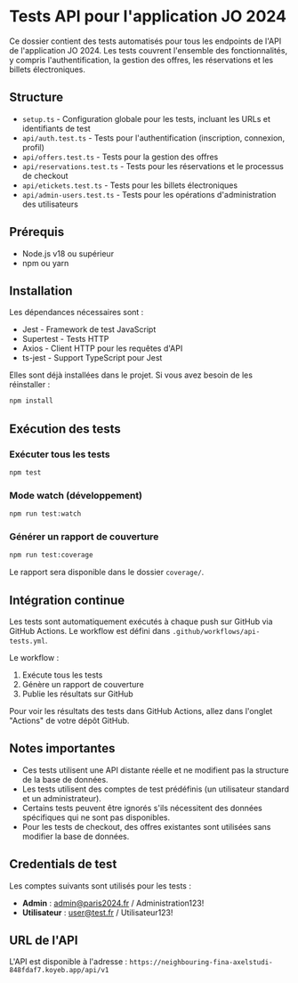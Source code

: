 # Tests API pour l'application JO 2024

Ce dossier contient des tests automatisés pour tous les endpoints de l'API de l'application JO 2024. Les tests couvrent l'ensemble des fonctionnalités, y compris l'authentification, la gestion des offres, les réservations et les billets électroniques.

## Structure

- `setup.ts` - Configuration globale pour les tests, incluant les URLs et identifiants de test
- `api/auth.test.ts` - Tests pour l'authentification (inscription, connexion, profil)
- `api/offers.test.ts` - Tests pour la gestion des offres
- `api/reservations.test.ts` - Tests pour les réservations et le processus de checkout
- `api/etickets.test.ts` - Tests pour les billets électroniques
- `api/admin-users.test.ts` - Tests pour les opérations d'administration des utilisateurs

## Prérequis

- Node.js v18 ou supérieur
- npm ou yarn

## Installation

Les dépendances nécessaires sont :
- Jest - Framework de test JavaScript
- Supertest - Tests HTTP
- Axios - Client HTTP pour les requêtes d'API
- ts-jest - Support TypeScript pour Jest

Elles sont déjà installées dans le projet. Si vous avez besoin de les réinstaller :

```bash
npm install
```

## Exécution des tests

### Exécuter tous les tests

```bash
npm test
```

### Mode watch (développement)

```bash
npm run test:watch
```

### Générer un rapport de couverture

```bash
npm run test:coverage
```

Le rapport sera disponible dans le dossier `coverage/`.

## Intégration continue

Les tests sont automatiquement exécutés à chaque push sur GitHub via GitHub Actions. Le workflow est défini dans `.github/workflows/api-tests.yml`.

Le workflow :
1. Exécute tous les tests
2. Génère un rapport de couverture
3. Publie les résultats sur GitHub

Pour voir les résultats des tests dans GitHub Actions, allez dans l'onglet "Actions" de votre dépôt GitHub.

## Notes importantes

- Ces tests utilisent une API distante réelle et ne modifient pas la structure de la base de données.
- Les tests utilisent des comptes de test prédéfinis (un utilisateur standard et un administrateur).
- Certains tests peuvent être ignorés s'ils nécessitent des données spécifiques qui ne sont pas disponibles.
- Pour les tests de checkout, des offres existantes sont utilisées sans modifier la base de données.

## Credentials de test

Les comptes suivants sont utilisés pour les tests :

- **Admin** : admin@paris2024.fr / Administration123!
- **Utilisateur** : user@test.fr / Utilisateur123!

## URL de l'API

L'API est disponible à l'adresse : `https://neighbouring-fina-axelstudi-848fdaf7.koyeb.app/api/v1`
